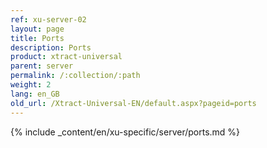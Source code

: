 ```yaml
---
ref: xu-server-02
layout: page
title: Ports
description: Ports
product: xtract-universal
parent: server
permalink: /:collection/:path
weight: 2
lang: en_GB
old_url: /Xtract-Universal-EN/default.aspx?pageid=ports
---
```

{% include _content/en/xu-specific/server/ports.md %}
